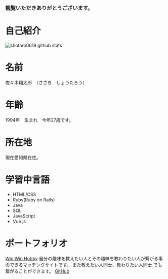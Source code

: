 ### 観覧いただきありがとうございます。

# 自己紹介

![shotaro0619 github stats](https://github-readme-stats.vercel.app/api?username=shotaro0619)

# 名前
佐々木翔太郎　（ささき　しょうたろう）

# 年齢
1994年　生まれ　今年27歳です。

# 所在地
現在愛知県在住。

# 学習中言語
- HTML/CSS
- Ruby(Ruby on Rails)
- Java
- SQL
- JavaScript
- Vue.js

# ポートフォリオ
[Win Win Hobby](https://win-win-hobby.com/)
  自分の趣味を教えたい人とその趣味を教わりたい人が繋がる事のできるマッチングサイトです。 また教えたい人同士、教わりたい人同士 でも繋がることができます。
[GitHub](https://github.com/shotaro0619/pf-win-win-hobby)

<!-- **shotaro0619/shotaro0619** is a ✨ _special_ ✨ repository because its `README.md` (this file) appears on your GitHub profile.

Here are some ideas to get you started:

- 🔭 I’m currently working on ...
- 🌱 I’m currently learning ...
- 👯 I’m looking to collaborate on ...
- 🤔 I’m looking for help with ...
- 💬 Ask me about ...
- 📫 How to reach me: ...
- 😄 Pronouns: ...
- ⚡ Fun fact: ...
 -->
